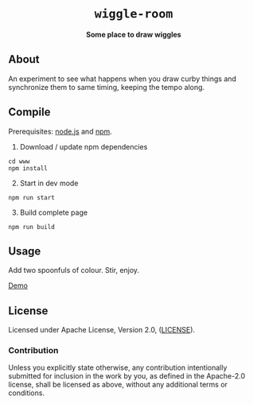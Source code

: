 <div align="center">

  <h1><code>wiggle-room</code></h1>

  <strong>Some place to draw wiggles</strong>

</div>

## About

An experiment to see what happens when you draw curby things and synchronize them to same timing, keeping the tempo along.

## Compile

Prerequisites: [node.js](https://nodejs.org/en/) and [npm](https://www.npmjs.com).

1. Download / update npm dependencies
```
cd www
npm install
```

2. Start in dev mode
```
npm run start
```

3. Build complete page
```
npm run build
```

## Usage

Add two spoonfuls of colour. Stir, enjoy.

[Demo](https://kriolyth.github.io/wiggle-room/)

## License

Licensed under Apache License, Version 2.0, ([LICENSE](LICENSE)).

### Contribution

Unless you explicitly state otherwise, any contribution intentionally
submitted for inclusion in the work by you, as defined in the Apache-2.0
license, shall be licensed as above, without any additional terms or
conditions.
